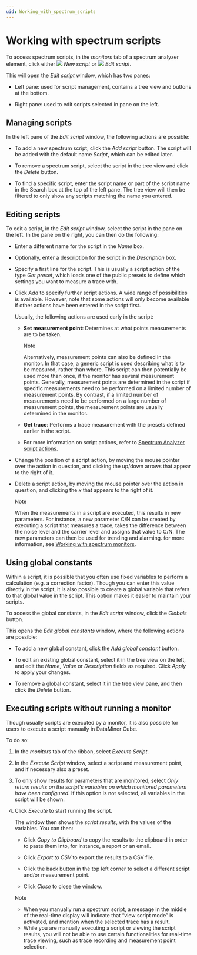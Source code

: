 ```yaml
---
uid: Working_with_spectrum_scripts
---
```


# Working with spectrum scripts

To access spectrum scripts, in the *monitors* tab of a spectrum analyzer element, click either ![](~/dataminer/images/script_new_32.png) *New script* or ![](~/dataminer/images/script_edit_32.png) *Edit script*.

This will open the *Edit script* window, which has two panes:

- Left pane: used for script management, contains a tree view and buttons at the bottom.

- Right pane: used to edit scripts selected in pane on the left.

## Managing scripts

In the left pane of the *Edit script* window, the following actions are possible:

- To add a new spectrum script, click the *Add script* button. The script will be added with the default name *Script*, which can be edited later.

- To remove a spectrum script, select the script in the tree view and click the *Delete* button.

- To find a specific script, enter the script name or part of the script name in the Search box at the top of the left pane. The tree view will then be filtered to only show any scripts matching the name you entered.

## Editing scripts

To edit a script, in the *Edit script* window, select the script in the pane on the left. In the pane on the right, you can then do the following:

- Enter a different name for the script in the *Name* box.

- Optionally, enter a description for the script in the *Description* box.

- Specify a first line for the script. This is usually a script action of the type *Get preset*, which loads one of the public presets to define which settings you want to measure a trace with.

- Click *Add* to specify further script actions. A wide range of possibilities is available. However, note that some actions will only become available if other actions have been entered in the script first.

  Usually, the following actions are used early in the script:

  - **Set measurement point**: Determines at what points measurements are to be taken.

    > [!NOTE]
    > Alternatively, measurement points can also be defined in the monitor. In that case, a generic script is used describing what is to be measured, rather than where. This script can then potentially be used more than once, if the monitor has several measurement points. Generally, measurement points are determined in the script if specific measurements need to be performed on a limited number of measurement points. By contrast, if a limited number of measurements need to be performed on a large number of measurement points, the measurement points are usually determined in the monitor.

  - **Get trace**: Performs a trace measurement with the presets defined earlier in the script.

  - For more information on script actions, refer to [Spectrum Analyzer script actions](xref:Spectrum_Analyzer_script_actions).

- Change the position of a script action, by moving the mouse pointer over the action in question, and clicking the up/down arrows that appear to the right of it.

- Delete a script action, by moving the mouse pointer over the action in question, and clicking the *x* that appears to the right of it.

  > [!NOTE]
  > When the measurements in a script are executed, this results in new parameters. For instance, a new parameter C/N can be created by executing a script that measures a trace, takes the difference between the noise level and the carrier level and assigns that value to C/N. The new parameters can then be used for trending and alarming. for more information, see [Working with spectrum monitors](xref:Working_with_spectrum_monitors).

## Using global constants

Within a script, it is possible that you often use fixed variables to perform a calculation (e.g. a correction factor). Though you can enter this value directly in the script, it is also possible to create a global variable that refers to that global value in the script. This option makes it easier to maintain your scripts.

To access the global constants, in the *Edit script* window, click the *Globals* button.

This opens the *Edit global constants* window, where the following actions are possible:

- To add a new global constant, click the *Add global constant* button.

- To edit an existing global constant, select it in the tree view on the left, and edit the *Name*, *Value* or *Description* fields as required. Click *Apply* to apply your changes.

- To remove a global constant, select it in the tree view pane, and then click the *Delete* button.

## Executing scripts without running a monitor

Though usually scripts are executed by a monitor, it is also possible for users to execute a script manually in DataMiner Cube.

To do so:

1. In the *monitors* tab of the ribbon, select *Execute Script*.

1. In the *Execute Script* window, select a script and measurement point, and if necessary also a preset.

1. To only show results for parameters that are monitored, select *Only return results on the script's variables on which monitored parameters have been configured*. If this option is not selected, all variables in the script will be shown.

1. Click *Execute* to start running the script.

   The window then shows the *script results*, with the values of the variables.     You can then:

   - Click *Copy to Clipboard* to copy the results to the clipboard in order to paste them into, for instance, a report or an email.

   - Click *Export to CSV* to export the results to a CSV file.

   - Click the back button in the top left corner to select a different script and/or measurement point.

   - Click *Close* to close the window.

   > [!NOTE]
   >
   > - When you manually run a spectrum script, a message in the middle of the real-time display will indicate that “view script mode” is activated, and mention when the selected trace has a result.
   > - While you are manually executing a script or viewing the script results, you will not be able to use certain functionalities for real-time trace viewing, such as trace recording and measurement point selection.
